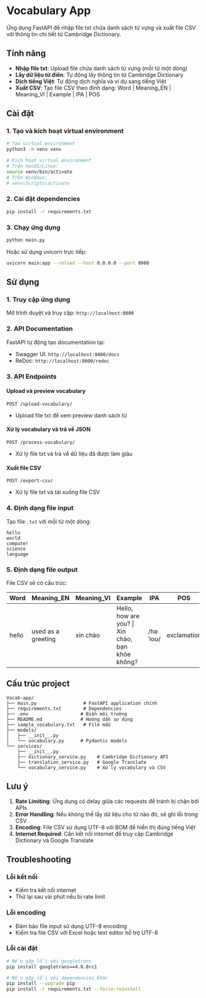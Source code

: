# Vocabulary App

Ứng dụng FastAPI để nhập file txt chứa danh sách từ vựng và xuất file CSV với thông tin chi tiết từ Cambridge Dictionary.

## Tính năng

- **Nhập file txt**: Upload file chứa danh sách từ vựng (mỗi từ một dòng)
- **Lấy dữ liệu từ điển**: Tự động lấy thông tin từ Cambridge Dictionary
- **Dịch tiếng Việt**: Tự động dịch nghĩa và ví dụ sang tiếng Việt
- **Xuất CSV**: Tạo file CSV theo định dạng: Word | Meaning_EN | Meaning_VI | Example | IPA | POS

## Cài đặt

### 1. Tạo và kích hoạt virtual environment

```bash
# Tạo virtual environment
python3 -m venv venv

# Kích hoạt virtual environment
# Trên macOS/Linux:
source venv/bin/activate
# Trên Windows:
# venv\Scripts\activate
```

### 2. Cài đặt dependencies

```bash
pip install -r requirements.txt
```

### 3. Chạy ứng dụng

```bash
python main.py
```

Hoặc sử dụng uvicorn trực tiếp:

```bash
uvicorn main:app --reload --host 0.0.0.0 --port 8000
```

## Sử dụng

### 1. Truy cập ứng dụng

Mở trình duyệt và truy cập: `http://localhost:8000`

### 2. API Documentation

FastAPI tự động tạo documentation tại:
- Swagger UI: `http://localhost:8000/docs`
- ReDoc: `http://localhost:8000/redoc`

### 3. API Endpoints

#### Upload và preview vocabulary
```
POST /upload-vocabulary/
```
- Upload file txt để xem preview danh sách từ

#### Xử lý vocabulary và trả về JSON
```
POST /process-vocabulary/
```
- Xử lý file txt và trả về dữ liệu đã được làm giàu

#### Xuất file CSV
```
POST /export-csv/
```
- Xử lý file txt và tải xuống file CSV

### 4. Định dạng file input

Tạo file `.txt` với mỗi từ một dòng:

```
hello
world
computer
science
language
```

### 5. Định dạng file output

File CSV sẽ có cấu trúc:

| Word | Meaning_EN | Meaning_VI | Example | IPA | POS |
|------|------------|------------|---------|-----|-----|
| hello | used as a greeting | xin chào | Hello, how are you? \| Xin chào, bạn khỏe không? | /həˈloʊ/ | exclamation |

## Cấu trúc project

```
Vocab-app/
├── main.py                 # FastAPI application chính
├── requirements.txt        # Dependencies
├── .env                   # Biến môi trường
├── README.md              # Hướng dẫn sử dụng
├── sample_vocabulary.txt   # File mẫu
├── models/
│   ├── __init__.py
│   └── vocabulary.py      # Pydantic models
└── services/
    ├── __init__.py
    ├── dictionary_service.py    # Cambridge Dictionary API
    ├── translation_service.py   # Google Translate
    └── vocabulary_service.py    # Xử lý vocabulary và CSV
```

## Lưu ý

1. **Rate Limiting**: Ứng dụng có delay giữa các requests để tránh bị chặn bởi APIs
2. **Error Handling**: Nếu không thể lấy dữ liệu cho từ nào đó, sẽ ghi lỗi trong CSV
3. **Encoding**: File CSV sử dụng UTF-8 với BOM để hiển thị đúng tiếng Việt
4. **Internet Required**: Cần kết nối internet để truy cập Cambridge Dictionary và Google Translate

## Troubleshooting

### Lỗi kết nối
- Kiểm tra kết nối internet
- Thử lại sau vài phút nếu bị rate limit

### Lỗi encoding
- Đảm bảo file input sử dụng UTF-8 encoding
- Kiểm tra file CSV với Excel hoặc text editor hỗ trợ UTF-8

### Lỗi cài đặt
```bash
# Nếu gặp lỗi với googletrans
pip install googletrans==4.0.0rc1

# Nếu gặp lỗi với dependencies khác
pip install --upgrade pip
pip install -r requirements.txt --force-reinstall
``` 
